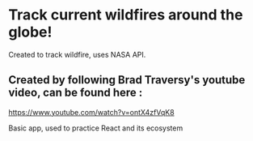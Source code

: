 # Track current wildfires around the globe!
Created to track wildfire, uses NASA API.

## Created by following Brad Traversy's youtube video, can be found here : 
https://www.youtube.com/watch?v=ontX4zfVqK8

Basic app, used to practice React and its ecosystem
